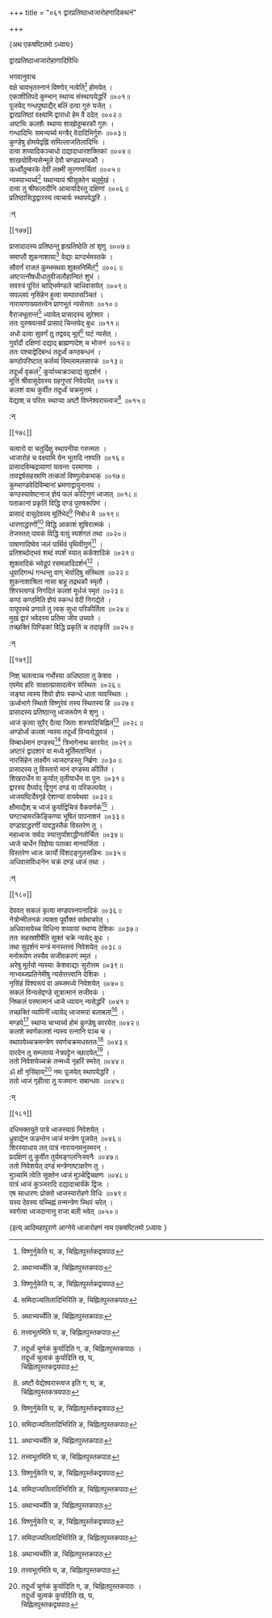 +++
title = "०६१ द्वारप्रतिष्ठाध्वजारोहणादिकथनं"

+++

\{अथ एकषष्टितमो ऽध्यायः\}

द्वारप्रतिष्ठाध्वजारोहाणादिविधिः  
    
भगवानुवाच  
वक्षे चावभृतस्नानं विष्णोर् नत्वेति[^१] होमयेत्   ।  
एकाशीतिपदे कुम्भान् स्थाप्य संस्थापयेद्धरिं ॥००१॥  
पूजयेद् गन्धपुष्पाद्यैर् बलिं दत्वा गुरुं यजेत् ।  
द्वारप्रतिष्ठां वक्ष्यामि द्वाराधो हेम वै ददेत्   ॥००२॥  
अष्टभिः कलशैः स्थाप्य शाखोदुम्बरकौ गुरुः   ।  
गन्धादिभिः समभ्यर्च्य मन्त्रैर् वेदादिभिर्गुरुः ॥००३॥  
कुण्डेषु होमयेद्वह्निं समिल्लाजतिलादिभिः ।  
दत्वा शय्यादिकञ्चाधो दद्यादाधारशक्तिकां ॥००४॥  
शाखयोर्विन्यसेन्मूले देवौ चण्डप्रचण्दकौ ।  
ऊर्ध्वोदुम्बरके देवीं लक्ष्मीं सुरगणार्चितां   ॥००५॥  
न्यस्याभ्यर्च्य[^३] यथान्यायं श्रीसूक्तेन चतुर्मुखं   ।  
दत्वा तु श्रीफलादीनि आचार्यादेस्तु दक्षिणां   ॥००६॥  
प्रतिष्ठासिद्धद्वारस्य त्वाचार्यः स्थापयेद्धरिं   ।  
    
:न्  
    
[^१]: विष्णुर्नुकेति घ, ङ, चिह्नितपुर्स्तकद्वयपाठः  
    
[^२]: समिदाज्यतिलादिभिरिति ङ, चिह्नितपुस्तकपाठः  
    
[^३]: अथाभ्यर्च्येति ङ, चिह्नितपुस्तकपाठः  

[[१७७]]
    
प्रासादादस्य प्रतिष्ठन्तु हृत्प्रतिष्ठेति तां शृणु   ॥००७॥  
समाप्तौ शुकनाशाया[^१] वेद्याः प्राग्दर्भमस्तके   ।  
सौवर्णं राजतं कुम्भमथवा शुक्लनिर्मितं[^२]   ॥००८॥  
अष्टरत्नौषधीधातुवीजलौहान्वितं शुभं   ।  
सवस्त्रं पूरितं चाद्भिर्मण्डले चाधिवासयेत् ॥००९॥  
सपल्लवं नृसिंहेन हुत्वा सम्पातसञ्चितं ।  
नारायणाख्यतत्त्वेन प्राणभूतं न्यसेत्ततः ॥०१०॥  
वैराजभूतान्तं[^३] ध्यायेत् प्रासादस्य सुरेश्वर ।  
ततः पुरुषवत्सर्वं प्रासादं चिन्तयेद् बुधः   ॥०११॥  
अधो दत्वा सुवर्णं तु तद्ववद् भूतं[^४] घटं न्यसेत्   ।  
गुर्वादौ दक्षिणां दद्याद् ब्राह्मणादेश् च भोजनं   ॥०१२॥  
ततः पश्चाद्वेदिबन्धं तदूर्ध्वं कण्ठबन्धनं   ।  
कण्ठोपरिष्टात् कर्तव्यं विमलामलसारकं ॥०१३॥  
तदूर्ध्वं वृकलं[^५] कुर्याच्चक्रञ्चाद्यं सुदर्शनं   ।  
मूत्तिं श्रीवासुदेवस्य ग्रहगुप्तां निवेदयेत् ॥०१४॥  
कलशं वाथ कुर्वीत तदूर्ध्वं चक्रमुत्तमं ।  
वेद्याश् च परितः स्थाप्या अष्टौ विघ्नेश्वरास्त्वज[^६]   ॥०१५॥  
    
:न्  
    
[^१]: वनमालायामिति ङ, चिह्नितपुस्तकपाठः  
    
[^२]: शुक्तिनिर्मलमिति ग, घ, चिह्नितपुस्तकद्वयपाठः । शुल्वनिर्मितमिति  
ङ, चिह्नितपुस्तकपाठः  
    
[^३]: वैराजरूपं तमिति ङ, चिह्नितपुस्तकपाठः  
    
[^४]: तत्त्वभूतमिति घ, ङ, चिह्नितपुस्तकपाठः  
    
[^५]: तदूर्ध्वं चूर्णकं कुर्यादिति ग, ङ, चिह्नितपुस्तकपाठः ।  
तदूर्ध्वं चुल्वकं कुर्यादिति ख, घ,  
चिह्नितपुस्तकद्वयपाठः  
    
[^६]: अष्टौ वेद्येश्वरास्त्वज इति ग, घ, ङ,  
चिह्नितपुस्तकत्रयपाठः  

[[१७८]]
    
चत्वारो वा चतुर्दिक्षु स्थापनीया गरुत्मतः ।  
ध्वजारोहं च वक्ष्यामि येन भूतादि नश्यति ॥०१६॥  
प्रासादविम्बद्रव्याणां यावन्तः परमाणवः   ।  
तावद्वर्षसहस्राणि तत्कर्ता विष्णुलोकभाक् ॥०१७॥  
कुम्भाण्डवेदिविम्बानां भ्रमणाद्वायुनानघ   ।  
कण्ठस्यावेष्टनाज् ज्ञेयं फलं कोटिगुणं ध्वजात्   ॥०१८॥  
पताकानां प्रकृतिं विद्धि दण्डं पुरुषरूपिणं   ।  
प्रासादं वासुदेवस्य मूर्तिभेदं[^१] निबोध मे ॥०१९॥  
धारणाद्धरणीं[^२] विद्धि आकाशं शुषिरात्मकं   ।  
तेजस्तत् पावकं विद्धि वायुं स्पर्शगतं तथा ॥०२०॥  
पाषाणादिष्वेव जलं पार्थिवं पृथिवीगुणं[^३]   ।  
प्रतिशब्दोद्भवं शब्दं स्पर्शं स्यात् कर्कशादिकं   ॥०२१॥  
शुक्लादिकं भवेद्रूपं रसमन्नादिदर्शनं[^४] ।  
धूपादिगन्धं गन्धन्तु वाग् भेर्यादिषु संस्थिता   ॥०२२॥  
शुकनाशाश्रिता नासा बाहू तद्रथकौ स्मृतौ ।  
शिरस्त्वण्डं निगदितं कलशं मूर्धजं स्मृतं   ॥०२३॥  
कण्ठं कण्ठमिति ज्ञेयं स्कन्धं वेदी निगद्येते   ।  
पायूपस्थे प्रणाले तु त्वक् सुधा परिकीर्तिता ॥०२४॥  
मुखं द्वारं भवेदस्य प्रतिमा जीव उच्यते ।  
तच्छक्तिं पिण्डिकां विद्धि प्रकृतिं च तदाकृतिं   ॥०२५॥  
    
:न्  
    
[^१]: मूर्तिभूतमिति ख, ङ, चिह्नितपुस्तकपाठः  
    
[^२]: धरणाद्वारुणीं विद्धि इति ख, चिह्नितपुस्तकपाठः ।  
धरणाद्वारुणीं देवीमिति ग, चिह्नितपुस्तकपाठः ।  
धारणीं धरणीं विद्धि इति ङ, चिह्नितपुस्तकपाठः  
    
[^३]: पार्थिवं पृथिवीतलमिति ख, चिह्नितपुस्तकपाठः । पार्थिवं  
पृथिवीजलमिति ग, चिह्नितपुस्तकपाठः  
    
[^४]: रसमास्थाय दर्शनं रसमाह्वादि दर्शनमिति ख,  
चिह्नितप्सुअतकपाठः  

[[१७९]]
    
निश् चलत्वञ्च गर्भोस्या अधिष्ठाता तु केशवः ।  
एवमेव हरिः साक्षात्प्रासादत्वेन संस्थितः ॥०२६॥  
जङ्घा त्वस्य शिवो ज्ञेयः स्कन्धे धाता व्यवस्थितः   ।  
ऊर्ध्वभागे स्थितो विष्णुरेवं तस्य स्थितस्य हि ॥०२७॥  
प्रासादस्य प्रतिष्ठान्तु ध्वजरूपेण मे शृणु   ।  
ध्वजं कृत्वा सुरैर् दैत्या जिताः शस्त्रादिचिह्नितं[^१]   ॥०२८॥  
अण्डोर्ध्वं कलशं न्यस्य तदूर्ध्वं विन्यसेद्ध्वजं   ।  
विम्बार्धमानं दण्डस्य[^२] त्रिभागेनाथ कारयेत्   ॥०२९॥  
अष्टारं द्वादशारं वा मध्ये मूर्तिमतान्वितं   ।  
नारसिंहेन तार्क्ष्येण ध्वजदण्डस्तु निर्ब्रणः   ॥०३०॥  
प्रासादस्य तु विस्तारो मानं दण्डस्य कीर्तितं ।  
शिखरार्धेन वा कुर्यात् तृतीयार्धेन वा पुनः   ॥०३१॥  
द्वारस्य दैर्घ्याद् द्विगुणं दण्डं वा परिकल्पयेत्   ।  
ध्वजयष्टिर्देवगृहे ऐशान्यां वायवेथवा ॥०३२॥  
क्षौमाद्यैश् च ध्वजं कुर्याद्विचित्रं वैकवर्णकं[^३]   ।  
घण्टाचामरकिङ्किण्या भूषितं पापनाशनं   ॥०३३॥  
दण्डाग्राद्धरणीं यावद्धस्तैकं विस्तरेण तु   ।  
महाध्वजः सर्वदः स्यात्तुर्यांशाद्धीनतोर्चितः   ॥०३४॥  
ध्वजे चार्धेन विज्ञेया पताका मानवर्जिता ।  
विस्तरेण ध्वजः कार्यो विंशदङ्गुलसन्निभः ॥०३५॥  
अधिवासविधानेन चक्रं दण्डं ध्वजं तथा ।  
    
:न्  
    
[^१]: जिताः शक्त्यादिचिह्नितमिति ख, चिह्नितपुस्तकपाठः । जिताः  
शक्रादिचिह्नितमिति ग, चिह्नितपुस्तकपाठः  
    
[^२]: विम्बार्धमानं चक्रन्तु इति ख, ङ, चिह्नितपुस्तकपाठः  
    
[^३]: विचित्रञ्चैव वर्णकमिति ख, चिह्नितपुस्तकपाठः  

[[१८०]]
    
देववत् सकलं कृत्वा मण्डपस्नपनादिकं ॥०३६॥  
नेत्रोन्मीलनकं त्यक्ता पूर्वोक्तं सर्वमाचरेत् ।  
अधिवासयेच्च विधिना शय्यायां स्थाप्य देशिकः ॥०३७॥  
ततः सहस्रशीर्षेति सूक्तं चक्रे न्यसेद् बुधः ।  
तथा सुदर्शनं मन्त्रं मनस्तत्त्वं निवेशयेत् ॥०३८॥  
मनोरूपेण तस्यैव सजीवकरणं स्मृतं ।  
अरेषु मूर्तयो न्यस्याः केशवाद्याः सुरोत्तम ॥०३९॥  
नाभ्यब्जप्रतिनेमीषु न्यसेत्तत्त्वानि देशिकः ।  
नृसिंहं विश्वरूपं वा अब्जमध्ये निवेशयेत् ॥०४०॥  
सकलं विन्यसेद्दण्डे सूत्रात्मानं सजीवकं ।  
निष्कलं परमात्मानं ध्वजे ध्यायन् न्यसेद्धरिं   ॥०४१॥  
तच्छक्तिं व्यापिनीं ध्यायेद् ध्वजरूपां बलाबलां[^१]   ।  
मण्डपे[^२] स्थाप्य चाभ्यर्च्य होमं कुण्डेषु कारयेत्   ॥०४२॥  
कलशे स्वर्णकलशं न्यस्य रत्नानि पञ्च च ।  
स्थापयेच्चक्रमन्त्रेण स्वर्णचक्रमधस्ततः[^३] ॥०४३॥  
पारदेन तु सम्प्लाव्य नेत्रपट्टेन च्छादयेत्[^४] ।  
ततो निवेशयेच्चक्रं तन्मध्ये नृहरिं स्मरेत् ॥०४४॥  
ॐ क्षों नृसिंहाय[^५] नमः पूजयेत् स्थापयेद्धरिं   ।  
ततो ध्वजं गृहीत्वा तु यजमानः सबान्धवः   ॥०४५॥  
    
:न्  
    
[^१]: चलाचलामिति ख, ङ, चिह्नितपुस्तकपाठः, सुलोचनमिति ग,  
चिह्नितपुस्तकपाठः  
    
[^२]: मण्डले इति ग, ङ, चिह्नितपुस्तकद्वयपाठः  
    
[^३]: स्वर्णचक्रन्तु मध्यत इति ङ, चिह्नितपुस्तकपाठः  
    
[^४]: नेत्रं यत्नेन च्छादयेदिति ङ, चिह्नितपुस्तकपाठः  
    
[^५]: ॐ क्षौं नृसिंहाय नम इति ख, चिह्नितपुस्तकपाठः  

[[१८१]]
    
दधिभक्तयुते पात्रे ध्वजस्याग्रं निवेशयेत् ।  
ध्रुवाद्येन फडन्तेन ध्वजं मन्त्रेण पूजयेत् ॥०४६॥  
शिरस्याधाय तत् पात्रं नारायनमनुस्मरन् ।  
प्रदक्षिणं तु कुर्वीत तुर्यमङ्गलनिःस्वनैः   ॥०४७॥  
ततो निवेशयेत् दण्डं मन्त्रेणाष्टाक्षरेण तु   ।  
मुञ्चामि त्वेति सूक्तेन ध्वजं मुञ्चेद्विचक्षणः   ॥०४८॥  
पात्रं ध्वजं कुञ्जरादि दद्यादाचार्यके द्विजः ।  
एष साधारणः प्रोक्तो ध्वजस्यारोहणे विधिः ॥०४९॥  
यस्य देवस्य यच्चिह्नं तन्मन्त्रेण स्थिरं चरेत् ।  
स्वर्गत्वा ध्वजदानात्तु राजा बली भवेत् ॥०५०॥

\{इत्य् आदिमहापुराणे आग्नेये ध्वजारोहणं नाम एकषष्टितमो ऽध्यायः  }
    